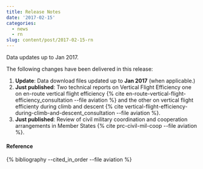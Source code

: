 ```yaml
---
title: Release Notes
date: '2017-02-15'
categories:
  - news
  - rn
slug: content/post/2017-02-15-rn
---
```


Data updates up to Jan 2017.

The following changes have been delivered in this release:

1. **Update**: Data download files updated up to **Jan 2017** (when applicable.)
1. **Just published**: Two technical reports on Vertical Flight Efficiency
   one on en-route vertical flight efficiency
   {% cite en-route-vertical-flight-efficiency_consultation --file aviation  %}
   and the other on vertical flight efficienty during climb and descent
   {% cite vertical-flight-efficiency-during-climb-and-descent_consultation --file aviation  %}.
 1. **Just published**: Review of civil military coordination and cooperation arrangements in Member States
   {% cite prc-civil-mil-coop --file aviation  %}.


#### Reference

{% bibliography --cited_in_order --file aviation %}
